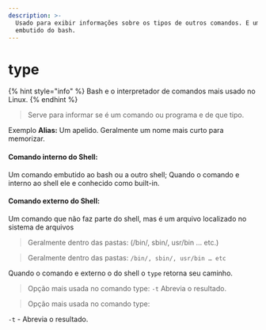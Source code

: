 ```yaml
---
description: >-
  Usado para exibir informações sobre os tipos de outros comandos. E um comando
  embutido do bash.
---
```


# type

{% hint style="info" %}
Bash e o interpretador de comandos mais usado no Linux.
{% endhint %}

> Serve para informar se é um comando ou programa e de que tipo.

Exemplo **Alias:** Um apelido. Geralmente um nome mais curto para memorizar.&#x20;

#### Comando interno do Shell:&#x20;

Um comando embutido ao bash ou a outro shell; Quando o comando e interno ao shell ele e conhecido como built-in.&#x20;

#### Comando externo do Shell:&#x20;

Um comando que não faz parte do shell,  mas é um arquivo localizado no sistema de arquivos

> Geralmente dentro das pastas: (/bin/, sbin/, usr/bin … etc.)&#x20;

> Geralmente dentro das pastas: `/bin/, sbin/, usr/bin … etc`

Quando o comando e externo o do shell o `type` retorna seu caminho.&#x20;

> Opção mais usada no comando type: `-t` Abrevia o resultado.

> Opção mais usada no comando type:&#x20;

`-t` - Abrevia o resultado.
